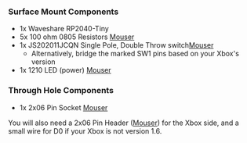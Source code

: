 ### Surface Mount Components
- 1x Waveshare RP2040-Tiny
- 5x 100 ohm 0805 Resistors [Mouser](https://www.mouser.com/ProductDetail/Panasonic/ERJ-S06J101V?qs=Zyl8A9hlmJqshrwxn1wW6g%3D%3D)
- 1x JS202011JCQN Single Pole, Double Throw switch[Mouser](https://www.mouser.com/ProductDetail/CK/JS202011JCQN?qs=74EMXstkWMXJzVJFnXPbEg%3D%3D)
    - Alternatively, bridge the marked SW1 pins based on your Xbox's version
- 1x 1210 LED (power) [Mouser](https://www.mouser.com/ProductDetail/Broadcom-Avago/ASMT-BB20-NS000?qs=ZNK0BnemlqHu9jR9EAVrBw%3D%3D)

### Through Hole Components
- 1x 2x06 Pin Socket [Mouser](https://www.mouser.com/ProductDetail/Harwin/M20-7830642?qs=vF78I%252BjhbY%2Fce7iA1rfoeg%3D%3D)

You will also need a 2x06 Pin Header ([Mouser](https://www.mouser.com/ProductDetail/Molex/90131-0766?qs=UeCeOHRHQeadgBYzQ%252BrpXA%3D%3D)) for the Xbox side, and a small wire for D0 if your Xbox is not version 1.6.
